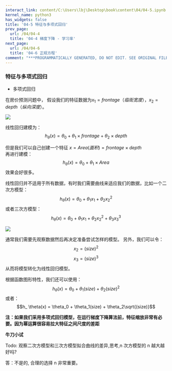 ```yaml
---
interact_link: content/C:\Users\lbj\Desktop\book\content\04/04-5.ipynb
kernel_name: python3
has_widgets: false
title: '04-5 特征与多项式回归'
prev_page:
  url: /04/04-4
  title: '04-4 梯度下降 - 学习率'
next_page:
  url: /04/04-6
  title: '04-6 正规方程'
comment: "***PROGRAMMATICALLY GENERATED, DO NOT EDIT. SEE ORIGINAL FILES IN /content***"
---
```


### 特征与多项式回归

+  多项式回归


在房价预测问题中， 假设我们的特征数据为$x_1=frontage（临街宽度）$，$x_2=depth（纵向深度）$。

![](https://i.loli.net/2018/11/30/5c01013730fe3.png)
 
线性回归建模为：$$h_ \theta(x) =  \theta_0 +  \theta_1 \times frontage +  \theta_2 \times depth$$

但是我们可以自己创建一个特征 $x = Area(面积) = frontage \times depth$    
再进行建模：$$h_ \theta(x) =  \theta_0 +  \theta_1 \times Area $$  效果会好很多。 


线性回归并不适用于所有数据，有时我们需要曲线来适应我们的数据，比如一个二次方模型： 
$$h_ \theta(x) =  \theta_0 +  \theta_1 x_1 +  \theta_2 x^2_2$$
或者三次方模型：
$$h_ \theta(x) =  \theta_0 +  \theta_1 x_1 +  \theta_2 x^2_2 + \theta_3 x^3_3$$
 


![](https://i.loli.net/2018/11/30/5c01033105cf6.png) 


通常我们需要先观察数据然后再决定准备尝试怎样的模型。 另外，我们可以令： 
 $$x_2 = (size)^2$$
 $$x_3 = (size)^3$$
从而将模型转化为线性回归模型。 

根据函数图形特性，我们还可以使用： 
$$h_ \theta(x) =  \theta_0 +  \theta_1(size) +  \theta_2(size)^2$$
或者： 
$$h_ \theta(x) =  \theta_0 +  \theta_1(size) +  \theta_2\sqrt{(size)}$$ 

**注：如果我们采用多项式回归模型，在运行梯度下降算法前，特征缩放非常有必要。因为幂运算很容易拉大特征之间尺度的差距** 

**牛刀小试**

Todo:  观察二次方模型和三次方模型拟合曲线的差异,思考,n 次方模型的 n 越大越好吗?


答：不是的, 合理的选择 n 非常重要。

